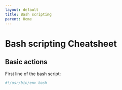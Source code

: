 ```yaml
---
layout: default
title: Bash scripting
parent: Home
---
```


# Bash scripting Cheatsheet

## Basic actions

First line of the bash script:

```bash
#!/usr/bin/env bash
```
